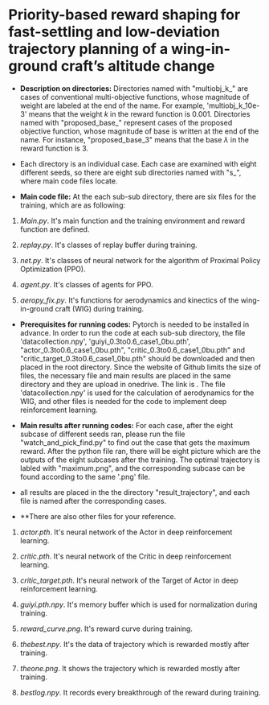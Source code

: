 # Priority-based reward shaping for fast-settling and low-deviation trajectory planning of a wing-in-ground craft’s altitude change


* **Description on directories:**  Directories named with "multiobj_k_" are cases of conventional multi-objective functions, whose magnitude of weight are labeled at the end of the name. For example, 'multiobj_k_10e-3' means that the weight $k$ in the reward function is 0.001. Directories named with "proposed_base_" represent cases of the proposed objective function, whose magnitude of base is written at the end of the name. For instance, "proposed_base_3" means that the base $\lambda$ in the reward function is 3.
* Each directory is an individual case. Each case are examined with eight different seeds, so there are eight sub directories named with "s_", where main code files locate.

* **Main code file:** At the each sub-sub directory, there are six files for the training, which are as following:
1. *Main.py*. It's main function and the training environment and reward function are defined. 

2. *replay.py*. It's classes of replay buffer during training.

3. *net.py*. It's classes of neural network for the algorithm of Proximal Policy Optimization (PPO).

4. *agent.py*. It's classes of agents for PPO.

5. *aeropy_fix.py*. It's functions for aerodynamics and kinectics of the wing-in-ground craft (WIG) during training.

* **Prerequisites for running codes:**  Pytorch is needed to be installed in advance. In order to run the code at each sub-sub directory, the file 'datacollection.npy', 'guiyi_0.3to0.6_case1_0bu.pth', "actor_0.3to0.6_case1_0bu.pth", "critic_0.3to0.6_case1_0bu.pth" and "critic_target_0.3to0.6_case1_0bu.pth" should be downloaded and then placed in the root directory. Since the website of Github limits the size of files, the necessary file and main results are placed in the same directory and they are upload in onedrive. The link is . The file 'datacollection.npy' is used for the calculation of aerodynamics for the WIG, and other files is needed for the code to implement deep reinforcement learning.

* **Main results after running codes:**  For each case, after the eight subcase of different seeds ran, please run the file "watch_and_pick_find.py" to find out the case that gets the maximum reward. After the python file ran, there will be eight picture which are the outputs of the eight subcases after the training. The optimal trajectory is labled with "maximum.png", and the corresponding subcase can be found according to the same '.png' file.

* all results are placed in the the directory "result_trajectory", and each file is named after the corresponding cases.

* **There are also other files for your reference.

1. *actor.pth*. It's neural network of the Actor in deep reinforcement learning.

2. *critic.pth*. It's neural network of the Critic in deep reinforcement learning.

3. *critic_target.pth*. It's neural network of the Target of Actor in deep reinforcement learning.

4. *guiyi.pth.npy*. It's memory buffer which is used for normalization during training.

6. *reward_curve.png*. It's reward curve during training.

7. *thebest.npy*. It's the data of trajectory which is rewarded mostly after training.

8. *theone.png*. It shows the trajectory which is rewarded mostly after training.

9. *bestlog.npy*. It records every breakthrough of the reward during training.
